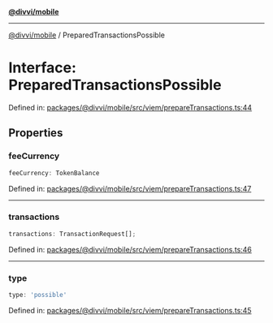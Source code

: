 [**@divvi/mobile**](../README.md)

---

[@divvi/mobile](../README.md) / PreparedTransactionsPossible

# Interface: PreparedTransactionsPossible

Defined in: [packages/@divvi/mobile/src/viem/prepareTransactions.ts:44](https://github.com/divvi-xyz/divvi-mobile/blob/main/packages/@divvi/mobile/src/viem/prepareTransactions.ts#L44)

## Properties

### feeCurrency

```ts
feeCurrency: TokenBalance
```

Defined in: [packages/@divvi/mobile/src/viem/prepareTransactions.ts:47](https://github.com/divvi-xyz/divvi-mobile/blob/main/packages/@divvi/mobile/src/viem/prepareTransactions.ts#L47)

---

### transactions

```ts
transactions: TransactionRequest[];
```

Defined in: [packages/@divvi/mobile/src/viem/prepareTransactions.ts:46](https://github.com/divvi-xyz/divvi-mobile/blob/main/packages/@divvi/mobile/src/viem/prepareTransactions.ts#L46)

---

### type

```ts
type: 'possible'
```

Defined in: [packages/@divvi/mobile/src/viem/prepareTransactions.ts:45](https://github.com/divvi-xyz/divvi-mobile/blob/main/packages/@divvi/mobile/src/viem/prepareTransactions.ts#L45)
